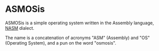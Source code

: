 # ASMOSis

ASMOSis is a simple operating system written in the Assembly language, [NASM](http://nasm.us) dialect.

The name is a concatenation of acronyms "ASM" (Assembly) and "OS" (Operating System), and a pun on the word "osmosis".
